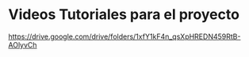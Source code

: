 # Videos Tutoriales para el proyecto
https://drive.google.com/drive/folders/1xfY1kF4n_qsXpHREDN459RtB-AOlyvCh
